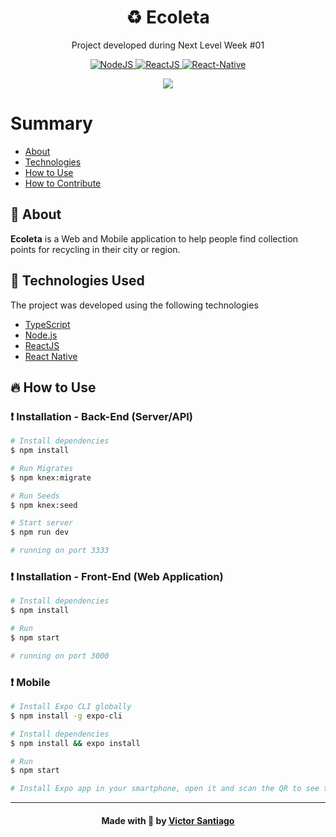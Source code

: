 <h1 align="center"> ♻️ Ecoleta </h1>
<p align="center">Project developed during Next Level Week #01</p>
<p align="center">
  <a href="https://nodejs.org/en/">
    <img src="https://img.shields.io/static/v1?label=Node&message=JS&color=blue?style=plastic&logo=Node.js" alt="NodeJS" />
  </a>
  <a href="https://reactjs.org/">
    <img src="https://img.shields.io/static/v1?label=React&message=JS&color=blue?style=plastic&logo=React" alt="ReactJS" />
  </a>
  <a href="https://reactnative.dev/">
    <img src="https://img.shields.io/static/v1?label=React&message=Native&color=blue?style=plastic&logo=React" alt="React-Native" />
  </a>
</p>
<p align="center"><img src="https://i.ibb.co/Phkc3bg/example.png" /></p>

# Summary

- [About](#about)
- [Technologies](#technologies-used)
- [How to Use](#how-use)
- [How to Contribute](#how-contribute)

<a id="about"></a>

## :bookmark: About

<strong>Ecoleta</strong> is a Web and Mobile application to help people find collection points for recycling in their city or region.

<a id="technologies-used"></a>

## :rocket: Technologies Used

The project was developed using the following technologies

- [TypeScript](https://www.typescriptlang.org/)
- [Node.js](https://nodejs.org/en/)
- [ReactJS](https://reactjs.org/)
- [React Native](https://reactnative.dev/)

<a id="how-use"></a>

## :fire: How to Use

### :exclamation: Installation - Back-End (Server/API)

```bash
# Install dependencies
$ npm install

# Run Migrates
$ npm knex:migrate

# Run Seeds
$ npm knex:seed

# Start server
$ npm run dev

# running on port 3333
```

### :exclamation: Installation - Front-End (Web Application)

```bash
# Install dependencies
$ npm install

# Run
$ npm start

# running on port 3000
```

### :exclamation: Mobile

```bash
# Install Expo CLI globally
$ npm install -g expo-cli

# Install dependencies
$ npm install && expo install

# Run
$ npm start

# Install Expo app in your smartphone, open it and scan the QR to see the app running
```

---

<h4 align="center">
    Made with 💜 by <a href="https://www.linkedin.com/in/victorhsantiago" target="_blank">Victor Santiago</a>
</h4>
